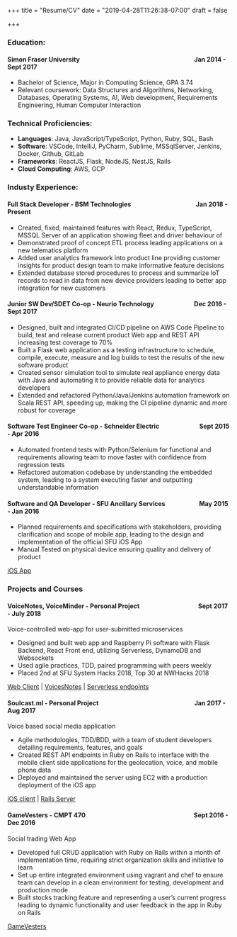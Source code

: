 +++
title = "Resume/CV"
date = "2019-04-28T11:26:38-07:00"
draft = false

+++

### Education:

#### Simon Fraser University &emsp;&emsp;&emsp;&emsp;&emsp;&emsp;&emsp;&emsp;&emsp;&emsp;&emsp;&emsp;&emsp;&emsp;&emsp;&emsp;&emsp;&emsp; Jan 2014 - Sept 2017

* Bachelor of Science, Major in Computing Science, GPA 3.74
* Relevant coursework: Data Structures and Algorithms, Networking, Databases, Operating
Systems, AI, Web development, Requirements Engineering, Human Computer Interaction

### Technical Proficiencies:

* __Languages__: Java, JavaScript/TypeScript, Python, Ruby, SQL, Bash
* __Software__: VSCode, IntelliJ, PyCharm, Sublime, MSSqlServer, Jenkins, Docker, Github, GitLab
* __Frameworks__: ReactJS, Flask, NodeJS, NestJS, Rails
* __Cloud Computing__: AWS, GCP

### Industy Experience:

#### Full Stack Developer - BSM Technologies &emsp;&emsp;&emsp;&emsp;&emsp;&emsp;&emsp;&emsp;&emsp;&emsp; Jan 2018 - Present

* Created, fixed, maintained features with React, Redux, TypeScript, MSSQL Server of an
application showing fleet and driver behaviour of
* Demonstrated proof of concept ETL process leading applications on a new telematics platform
* Added user analytics framework into product line providing customer insights for product design team to make informative feature decisions
* Extended database stored procedures to process and summarize IoT records to read in data from new device providers leading to better app integration for new customers

#### Junior SW Dev/SDET Co-op - Neurio Technology &emsp;&emsp;&emsp;&emsp;&emsp;&emsp; Dec 2016 - Sept 2017

* Designed, built and integrated CI/CD pipeline on AWS Code Pipeline to build, test and release current product Web app and REST API increasing test coverage to 70%
* Built a Flask web application as a testing infrastructure to schedule, compile, execute, measure and log builds to test the results of the new software product
* Created sensor simulation tool to simulate real appliance energy data with Java and automating it to provide reliable data for analytics developers
* Extended and refactored Python/Java/Jenkins automation framework on Scala REST API, speeding up, making the CI pipeline dynamic and more robust for coverage

#### Software Test Engineer Co-op - Schneider Electric &emsp;&emsp;&emsp;&emsp;&emsp;&emsp; Sept 2015 - Apr 2016

* Automated frontend tests with Python/Selenium for functional and requirements allowing team to move faster with confidence from regression tests
* Refactored automation codebase by understanding the embedded system, leading to a system executing faster and outputting understandable information

#### Software and QA Developer - SFU Ancillary Services &emsp;&emsp;&emsp;&emsp;&emsp; May 2015 - Jan 2016

* Planned requirements and specifications with stakeholders, providing clarification and scope of mobile app, leading to the design and implementation of the official SFU iOS App
* Manual Tested on physical device ensuring quality and delivery of product

[iOS App](https://itunes.apple.com/ca/app/simon-fraser-university-official/id1033432123?mt=8)

### Projects and Courses

#### VoiceNotes, VoiceMinder - Personal Project &emsp;&emsp;&emsp;&emsp;&emsp;&emsp;&emsp;&emsp;&emsp; Sept 2017 - July 2018

Voice-controlled web-app for user-submitted microservices

* Designed and built web app and Raspberry Pi software with Flask Backend, React Front end, utilizing Serverless, DynamoDB and Websockets
* Used agile practices, TDD, paired programming with peers weekly
* Placed 2nd at SFU System Hacks 2018, Top 30 at NWHacks 2018

[Web Client](https://github.com/jmloewen/voiceOS-client) | [VoicesNotes](https://github.com/jyleong/voicenotes) | [Serverless endpoints](https://github.com/jmloewen/voiceos-serverless)

#### Soulcast.ml - Personal Project &emsp;&emsp;&emsp;&emsp;&emsp;&emsp;&emsp;&emsp;&emsp;&emsp;&emsp;&emsp;&emsp;&emsp;&emsp; Jan 2017 - Aug 2017

Voice based social media application

* Agile methodologies, TDD/BDD, with a team of student developers detailing requirements, features, and goals
* Created REST API endpoints in Ruby on Rails to interface with the mobile client side applications for the geolocation, voice, and mobile phone data
* Deployed and maintained the server using EC2 with a production deployment of the iOS app

[iOS client](https://github.com/esemeniuc/Soulcast) | [Rails Server](https://github.com/esemeniuc/soulcast-server)

#### GameVesters - CMPT 470 &emsp;&emsp;&emsp;&emsp;&emsp;&emsp;&emsp;&emsp;&emsp;&emsp;&emsp;&emsp;&emsp;&emsp;&emsp;&emsp;&emsp; Sept 2016 - Dec 2016

Social trading Web App

* Developed full CRUD application with Ruby on Rails within a month of implementation time, requiring strict organization skills and initiative to learn
* Set up entire integrated environment using vagrant and chef to ensure team can develop in a clean environment for testing, development and production mode
* Built stocks tracking feature and representing a user’s current progress leading to dynamic functionality and user feedback in the app in Ruby on Rails

[GameVesters](https://github.com/jyleong/GameVesters)